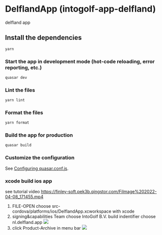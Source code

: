 # DelflandApp (intogolf-app-delfland)

delfland app

## Install the dependencies

```bash
yarn
```

### Start the app in development mode (hot-code reloading, error reporting, etc.)

```bash
quasar dev
```

### Lint the files

```bash
yarn lint
```

### Format the files

```bash
yarn format
```

### Build the app for production

```bash
quasar build
```

### Customize the configuration

See [Configuring quasar.conf.js](https://quasar.dev/quasar-cli/quasar-conf-js).

### xcode build ios app

see tutorial video https://finley-soft.pek3b.qingstor.com/Filmage%202022-04-08_171455.mp4

1. FILE-OPEN choose src-cordova/platforms/ios/DelflandApp.xcworkspace with xcode
2. signing&capabilities Team choose IntoGolf B.V. build indentifier choose nl.delfland.app
   ![](http://pek3b.qingstor.com/hexo-blog/20220408163028.png)
3. click Product-Archive in menu bar
   ![](http://pek3b.qingstor.com/hexo-blog/20220408163053.png)
